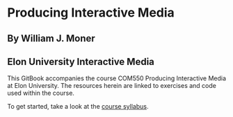 # Producing Interactive Media
## By William J. Moner
## Elon University Interactive Media

This GitBook accompanies the course COM550 Producing Interactive Media at Elon University. The resources herein are linked to exercises and code used within the course. 

To get started, take a look at the [course syllabus](syllabus.md). 


